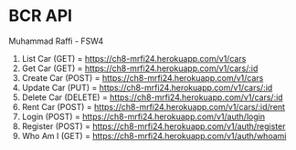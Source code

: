 # BCR API

Muhammad Raffi - FSW4

1. List Car (GET) = https://ch8-mrfi24.herokuapp.com/v1/cars
2. Get Car (GET) = https://ch8-mrfi24.herokuapp.com/v1/cars/:id
3. Create Car (POST) = https://ch8-mrfi24.herokuapp.com/v1/cars
4. Update Car (PUT) = https://ch8-mrfi24.herokuapp.com/v1/cars/:id
5. Delete Car (DELETE) = https://ch8-mrfi24.herokuapp.com/v1/cars/:id
6. Rent Car (POST) = https://ch8-mrfi24.herokuapp.com/v1/cars/:id/rent
7. Login (POST) = https://ch8-mrfi24.herokuapp.com/v1/auth/login
8. Register (POST) = https://ch8-mrfi24.herokuapp.com/v1/auth/register
9. Who Am I (GET) = https://ch8-mrfi24.herokuapp.com/v1/auth/whoami
